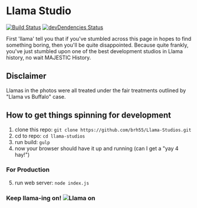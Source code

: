 # Llama Studio
[![Build Status](https://travis-ci.org/brh55/Llama-Studios.svg)](https://travis-ci.org/brh55/Llama-Studios)
[![devDendencies Status](https://david-dm.org/brh55/Llama-Studios/dev-status.svg)](https://david-dm.org/brh55/Llama-Studios#info=devDependencies)

First 'llama' tell you that if you've stumbled across this page in hopes to find something boring, then you'll be quite disappointed. Because quite frankly, you've just stumbled upon one of the best development studios in Llama history, no wait MAJESTIC History.

## Disclaimer
Llamas in the photos were all treated under the fair treatments outlined by "Llama vs Buffalo" case.

## How to get things spinning for development
1. clone this repo: `git clone https://github.com/brh55/Llama-Studios.git`
2. cd to repo: `cd llama-studios`
3. run build: `gulp`
4. now your browser should have it up and running (can I get a "yay 4 hay!")

### For Production
5. run web server: `node index.js`

### Keep llama-ing on! ![Llama on](http://orig05.deviantart.net/fee3/f/2010/094/f/d/llama_walk_by_taquito143.gif)
